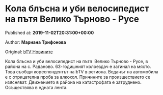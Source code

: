 
# Кола блъсна и уби велосипедист на пътя Велико Търново - Русе

Published at: **2019-11-02T20:31:00+00:00**

Author: **Мариана Трифонова**

Original: [bTV Новините](https://btvnovinite.bg/bulgaria/kola-blasna-i-ubi-velosipedist-na-patja-veliko-tarnovo-ruse.html)

Кола блъсна и уби велосипедист на пътя  Велико Търново - Русе, в района на с. Раданово.
63-годишният колоездач е загинал на място. Това съобщи кореспондентът на bTV в региона.
Водачът на автомобила е с отрицателна проба за алкохол. Причините за произшествието се изясняват.
Движението в района на катастрофата е затруднено. Осъществява в едната лента.
